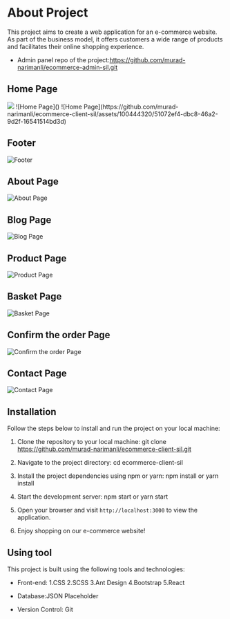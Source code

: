 # About Project

This project aims to create a web application for an e-commerce website. As part of the business model, it offers customers a wide range of products and facilitates their online shopping experience.
- Admin panel repo of the project:https://github.com/murad-narimanli/ecommerce-admin-sil.git

## Home Page
<img src="https://github.com/murad-narimanli/ecommerce-client-sil/assets/100444320/e43e464d-d537-4e4a-94c1-b1af056917e3">
![Home Page]()
![Home Page](https://github.com/murad-narimanli/ecommerce-client-sil/assets/100444320/51072ef4-dbc8-46a2-9d2f-16541514bd3d)

## Footer

![Footer](https://github.com/murad-narimanli/ecommerce-client-sil/assets/100444320/6c28b6f2-b7cf-46e3-a691-d48b381d8446)

## About Page

![About Page](https://github.com/murad-narimanli/ecommerce-client-sil/assets/100444320/226cb6e4-2467-4514-a34c-932c662bdaee)

## Blog Page

![Blog Page](https://github.com/murad-narimanli/ecommerce-client-sil/assets/100444320/fb97edcf-39bc-4902-9a49-099d6683a5de)

## Product Page

![Product Page](https://github.com/murad-narimanli/ecommerce-client-sil/assets/100444320/10e76ce1-b914-4497-b0bf-38ebbde4de12)

## Basket Page

![Basket Page](https://github.com/murad-narimanli/ecommerce-client-sil/assets/100444320/7374d3e9-9270-4a98-9d99-1ba485e2ff24)

## Confirm the order Page

![Confirm the order Page](https://github.com/murad-narimanli/ecommerce-client-sil/assets/100444320/1d7a403b-aaf4-4d20-8a62-f622584c5ffc)

## Contact Page

![Contact Page](https://github.com/murad-narimanli/ecommerce-client-sil/assets/100444320/057bb503-6c3e-4685-8dee-09312ace6c6c)

## Installation

Follow the steps below to install and run the project on your local machine:

1. Clone the repository to your local machine: git clone https://github.com/murad-narimanli/ecommerce-client-sil.git

2. Navigate to the project directory: cd ecommerce-client-sil
 
3. Install the project dependencies using npm or yarn: npm install or yarn install

4. Start the development server: npm start or yarn start

5. Open your browser and visit `http://localhost:3000` to view the application.

6. Enjoy shopping on our e-commerce website!

## Using tool

This project is built using the following tools and technologies:
- Front-end:
1.CSS
2.SCSS
3.Ant Design
4.Bootstrap
5.React

- Database:JSON Placeholder
- Version Control: Git








